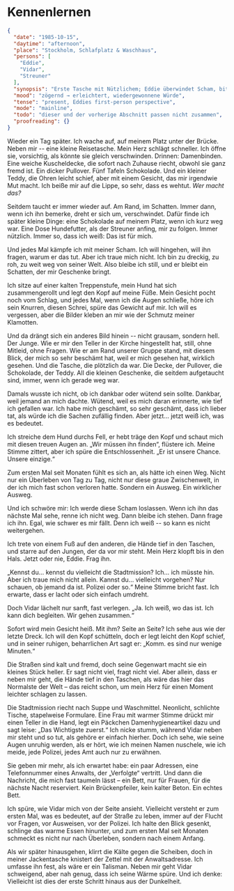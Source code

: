 # Kennenlernen

```json
{
  "date": "1985-10-15",
  "daytime": "afternoon",
  "place": "Stockholm, Schlafplatz & Waschhaus",
  "persons": [
    "Eddie",
    "Vidar",
    "Streuner"
  ],
  "synopsis": "Erste Tasche mit Nützlichem; Eddie überwindet Scham, bittet Vidar um Hilfe und duscht im Waschhaus.",
  "mood": "zögernd → erleichtert, wiedergewonnene Würde",
  "tense": "present, Eddies first-person perspective",
  "mode": "mainline",
  "todo": "dieser und der vorherige Abschnitt passen nicht zusammen",
  "proofreading": {}
}
```

Wieder ein Tag später. Ich wache auf, auf meinem Platz unter der Brücke. Neben
mir -- eine kleine Reisetasche. Mein Herz schlägt schneller. Ich öffne sie,
vorsichtig, als könnte sie gleich verschwinden. Drinnen: Damenbinden. Eine
weiche Kuscheldecke, die sofort nach Zuhause riecht, obwohl sie ganz fremd ist.
Ein dicker Pullover. Fünf Tafeln Schokolade. Und ein kleiner Teddy, die Ohren
leicht schief, aber mit einem Gesicht, das mir irgendwie Mut macht. Ich beiße
mir auf die Lippe, so sehr, dass es wehtut. *Wer macht das?*

Seitdem taucht er immer wieder auf. Am Rand, im Schatten. Immer dann, wenn ich
ihn bemerke, dreht er sich um, verschwindet. Dafür finde ich später kleine
Dinge: eine Schokolade auf meinem Platz, wenn ich kurz weg war. Eine Dose
Hundefutter, als der Streuner anfing, mir zu folgen. Immer nützlich. Immer so,
dass ich weiß: Das ist für mich.

Und jedes Mal kämpfe ich mit meiner Scham. Ich will hingehen, will ihn fragen,
warum er das tut. Aber ich traue mich nicht. Ich bin zu dreckig, zu roh, zu weit
weg von seiner Welt. Also bleibe ich still, und er bleibt ein Schatten, der mir
Geschenke bringt.

Ich sitze auf einer kalten Treppenstufe, mein Hund hat sich zusammengerollt und
legt den Kopf auf meine Füße. Mein Gesicht pocht noch vom Schlag, und jedes Mal,
wenn ich die Augen schließe, höre ich sein Knurren, diesen Schrei, spüre das
Gewicht auf mir. Ich will es vergessen, aber die Bilder kleben an mir wie der
Schmutz meiner Klamotten.

Und da drängt sich ein anderes Bild hinein -- nicht grausam, sondern hell. Der
Junge. Wie er mir den Teller in der Kirche hingestellt hat, still, ohne Mitleid,
ohne Fragen. Wie er am Rand unserer Gruppe stand, mit diesem Blick, der mich so
sehr beschämt hat, weil er mich gesehen hat, wirklich gesehen. Und die Tasche,
die plötzlich da war. Die Decke, der Pullover, die Schokolade, der Teddy. All
die kleinen Geschenke, die seitdem aufgetaucht sind, immer, wenn ich gerade weg
war.

Damals wusste ich nicht, ob ich dankbar oder wütend sein sollte. Dankbar, weil
jemand an mich dachte. Wütend, weil es mich daran erinnerte, wie tief ich
gefallen war. Ich habe mich geschämt, so sehr geschämt, dass ich lieber tat, als
würde ich die Sachen zufällig finden. Aber jetzt… jetzt weiß ich, was es
bedeutet.

Ich streiche dem Hund durchs Fell, er hebt träge den Kopf und schaut mich mit
diesen treuen Augen an. „Wir müssen ihn finden“, flüstere ich. Meine Stimme
zittert, aber ich spüre die Entschlossenheit. „Er ist unsere Chance. Unsere
einzige.“

Zum ersten Mal seit Monaten fühlt es sich an, als hätte ich einen Weg. Nicht nur
ein Überleben von Tag zu Tag, nicht nur diese graue Zwischenwelt, in der ich
mich fast schon verloren hatte. Sondern ein Ausweg. Ein wirklicher Ausweg.

Und ich schwöre mir: Ich werde diese Scham loslassen. Wenn ich ihn das nächste
Mal sehe, renne ich nicht weg. Dann bleibe ich stehen. Dann frage ich ihn. Egal,
wie schwer es mir fällt. Denn ich weiß -- so kann es nicht weitergehen.

Ich trete von einem Fuß auf den anderen, die Hände tief in den Taschen, und
starre auf den Jungen, der da vor mir steht. Mein Herz klopft bis in den Hals.
Jetzt oder nie, Eddie. Frag ihn.

„Kennst du… kennst du vielleicht die Stadtmission? Ich… ich müsste hin. Aber ich
traue mich nicht allein. Kannst du… vielleicht vorgehen? Nur schauen, ob jemand
da ist. Polizei oder so.“ Meine Stimme bricht fast. Ich erwarte, dass er lacht
oder sich einfach umdreht.

Doch Vidar lächelt nur sanft, fast verlegen. „Ja. Ich weiß, wo das ist. Ich kann
dich begleiten. Wir gehen zusammen.“

Sofort wird mein Gesicht heiß. Mit ihm? Seite an Seite? Ich sehe aus wie der
letzte Dreck. Ich will den Kopf schütteln, doch er legt leicht den Kopf schief,
und in seiner ruhigen, beharrlichen Art sagt er: „Komm. es sind nur wenige
Minuten.“

Die Straßen sind kalt und fremd, doch seine Gegenwart macht sie ein kleines
Stück heller. Er sagt nicht viel, fragt nicht viel. Aber allein, dass er neben
mir geht, die Hände tief in den Taschen, als wäre das hier das Normalste der
Welt – das reicht schon, um mein Herz für einen Moment leichter schlagen zu
lassen.

Die Stadtmission riecht nach Suppe und Waschmittel. Neonlicht, schlichte Tische,
stapelweise Formulare. Eine Frau mit warmer Stimme drückt mir einen Teller in
die Hand, legt ein Päckchen Damenhygieneartikel dazu und sagt leise: „Das
Wichtigste zuerst.“ Ich nicke stumm, während Vidar neben mir steht und so tut,
als gehöre er einfach hierher. Doch ich sehe, wie seine Augen unruhig werden,
als er hört, wie ich meinen Namen nuschele, wie ich meide, jede Polizei, jedes
Amt auch nur zu erwähnen.

Sie geben mir mehr, als ich erwartet habe: ein paar Adressen, eine Telefonnummer
eines Anwalts, der „Verfolgte“ vertritt. Und dann die Nachricht, die mich fast
taumeln lässt – ein Bett, nur für Frauen, für die nächste Nacht reserviert. Kein
Brückenpfeiler, kein kalter Beton. Ein echtes Bett.

Ich spüre, wie Vidar mich von der Seite ansieht. Vielleicht versteht er zum
ersten Mal, was es bedeutet, auf der Straße zu leben, immer auf der Flucht vor
Fragen, vor Ausweisen, vor der Polizei. Ich halte den Blick gesenkt, schlinge
das warme Essen hinunter, und zum ersten Mal seit Monaten schmeckt es nicht nur
nach Überleben, sondern nach einem Anfang.

Als wir später hinausgehen, klirrt die Kälte gegen die Scheiben, doch in meiner
Jackentasche knistert der Zettel mit der Anwaltsadresse. Ich umfasse ihn fest,
als wäre er ein Talisman. Neben mir geht Vidar schweigend, aber nah genug, dass
ich seine Wärme spüre. Und ich denke: Vielleicht ist dies der erste Schritt
hinaus aus der Dunkelheit.
